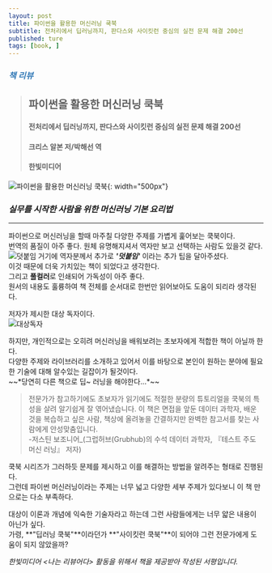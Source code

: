 ```yaml
---
layout: post
title: 파이썬을 활용한 머신러닝 쿡북
subtitle: 전처리에서 딥러닝까지, 판다스와 사이킷런 중심의 실전 문제 해결 200선
published: ture
tags: [book, ]
---
```


### <span style="color:#337ab7;">***책 리뷰***</span>
>## **파이썬을 활용한 머신러닝 쿡북**
>#### 전처리에서 딥러닝까지, 판다스와 사이킷런 중심의 실전 문제 해결 200선
>#### 크리스 알본 저/박해선 역
>#### 한빛미디어  


![파이썬을 활용한 머신러닝 쿡북](../img/2019-11-14-파이썬을%20활용한%20머신러닝%20쿡북/book_cover.jpg){: width="500px"}

### ***실무를 시작한 사람을 위한 머신러닝 기본 요리법***

---
  

파이썬으로 머신러닝을 할때 마주칠 다양한 주제를 가볍게 훑어보는 쿡북이다.   
번역의 품질이 아주 좋다. 원체 유명해지셔서 역자만 보고 선택하는 사람도 있을것 같다.  
![덧붙임](../img/2019-11-14-파이썬을%20활용한%20머신러닝%20쿡북/1.jpg)
거기에 역자분께서 추가로 ***'덧붙임'*** 이라는 추가 팁을 달아주셨다.  
이것 때문에 더욱 가치있는 책이 되었다고 생각한다.  
그리고 **풀컬러**로 인쇄되어 가독성이 아주 좋다.  
원서의 내용도 훌륭하여 책 전체를 순서대로 한번만 읽어보아도 도움이 되리라 생각된다.  

저자가 제시한 대상 독자이다.  
![대상독자](../img/2019-11-14-파이썬을%20활용한%20머신러닝%20쿡북/2.jpg)

하지만, 개인적으로는 오히려 머신러닝을 배워보려는 초보자에게 적합한 책이 아닐까 한다.  
다양한 주제와 라이브러리를 소개하고 있어서 이를 바탕으로 본인이 원하는 분야에 필요한 기술에 대해 알수있는 길잡이가 될것이다.  
~~*당연히 다른 책으로 딥~ 러닝을 해야한다...*~~

>전문가가 참고하기에도 초보자가 읽기에도 적절한 분량의 튜토리얼을 쿡북의 특성을 살려 알기쉽게 잘 엮어냈습니다. 이 책은 면접을 앞둔 데이터 과학자, 배운 것을 복습하고 싶은 사람, 책상에 올려놓을 간결하지만 완벽한 참고서를 찾는 사람에게 안성맞춤입니다.  
>  -저스틴 보조니어_(그럽허브(Grubhub)의 수석 데이터 과학자, 『테스트 주도 머신 러닝』 저자)   



쿡북 시리즈가 그러하듯 문제를 제시하고 이를 해결하는 방법을 알려주는 형태로 진행된다.  
그런데 파이썬 머신러닝이라는 주제는 너무 넓고 다양한 세부 주제가 있다보니 이 책 만으로는 다소 부족하다.  

대상이 이론과 개념에 익숙한 기술자라고 하는데 그런 사람들에게는 너무 얇은 내용이 아닌가 싶다.  
가령, **"딥러닝 쿡북"**이라던가 **"사이킷런 쿡북"**이 되어야 그런 전문가에게 도움이 되지 않았을까?  

  
*한빛미디어 \<나는 리뷰어다\> 활동을 위해서 책을 제공받아 작성된 서평입니다.* 